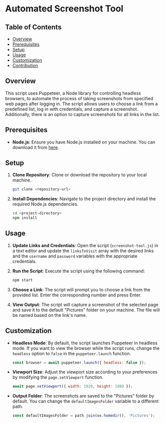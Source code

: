 # Automated Screenshot Tool

## Table of Contents

- [Overview](#overview)
- [Prerequisites](#prerequisites)
- [Setup](#setup)
- [Usage](#usage)
- [Customization](#customization)
- [Contribution](#contribution)

## Overview

This script uses Puppeteer, a Node library for controlling headless browsers, to automate the process of taking screenshots from specified web pages after logging in. The script allows users to choose a link from a predefined list, log in with credentials, and capture a screenshot. Additionally, there is an option to capture screenshots for all links in the list.

## Prerequisites

- **Node.js**: Ensure you have Node.js installed on your machine. You can download it from [here](https://nodejs.org/).

## Setup

1. **Clone Repository**: Clone or download the repository to your local machine.

    ```bash
    git clone <repository-url>
    ```

2. **Install Dependencies**: Navigate to the project directory and install the required Node.js dependencies.

    ```bash
    cd <project-directory>
    npm install
    ```

## Usage

1. **Update Links and Credentials**: Open the script (`screenshot-tool.js`) in a text editor and update the `linksToVisit` array with the desired links and the `username` and `password` variables with the appropriate credentials.

2. **Run the Script**: Execute the script using the following command:

    ```bash
    npm start
    ```

3. **Choose a Link**: The script will prompt you to choose a link from the provided list. Enter the corresponding number and press Enter.

4. **View Output**: The script will capture a screenshot of the selected page and save it to the default "Pictures" folder on your machine. The file will be named based on the link's name.

## Customization

- **Headless Mode**: By default, the script launches Puppeteer in headless mode. If you want to view the browser while the script runs, change the `headless` option to `false` in the `puppeteer.launch` function.

    ```javascript
    const browser = await puppeteer.launch({ headless: false });
    ```

- **Viewport Size**: Adjust the viewport size according to your preferences by modifying the `page.setViewport` function.

    ```javascript
    await page.setViewport({ width: 1920, height: 1080 });
    ```

- **Output Folder**: The screenshots are saved to the "Pictures" folder by default. You can change the `defaultImagesFolder` variable to a different path.

    ```javascript
    const defaultImagesFolder = path.join(os.homedir(), 'Pictures');
    ```
